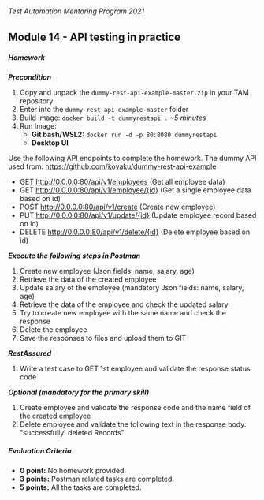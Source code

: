 ###### Test Automation Mentoring Program 2021

## Module 14 - API testing in practice

##### Homework
 _**Precondition**_
 1. Copy and unpack the `dummy-rest-api-example-master.zip` in your TAM repository
 2. Enter into the `dummy-rest-api-example-master` folder 
 3. Build Image: ```docker build -t dummyrestapi .``` _~5 minutes_
 4. Run Image:
     * **Git bash/WSL2:** ```docker run -d -p 80:8080 dummyrestapi```
     * **Desktop UI** 
     
Use the following API endpoints to complete the homework. 
The dummy API used from: https://github.com/kovaku/dummy-rest-api-example
* GET		http://0.0.0.0:80/api/v1/employees 		(Get all employee data)
* GET		http://0.0.0.0:80/api/v1/employee/{id} 	(Get a single employee data based on id)
* POST		http://0.0.0.0:80/api/v1/create			(Create new employee)
* PUT		http://0.0.0.0:80/api/v1/update/{id}		(Update employee record based on id)
* DELETE	http://0.0.0.0:80/api/v1/delete/{id}		(Delete employee based on id)
 
_**Execute the following steps in Postman**_

1. Create new employee (Json fields: name, salary, age)
2. Retrieve the data of the created employee
3. Update salary of the employee (mandatory Json fields: name, salary, age)
4. Retrieve the data of the employee and check the updated salary
5. Try to create new employee with the same name and check the response
6. Delete the employee 
7. Save the responses to files and upload them to GIT

_**RestAssured**_
1. Write a test case to GET 1st employee and validate the response status code

_**Optional (mandatory for the primary skill)**_  
1. Create employee and validate the response code and the name field of the created employee
2. Delete employee and validate the following text in the response body: "successfully! deleted Records"

##### Evaluation Criteria
* **0 point:** No homework provided.
* **3 points:** Postman related tasks are completed.
* **5 points:** All the tasks are completed.